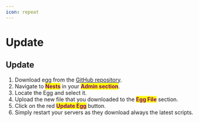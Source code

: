 ```yaml
---
icon: repeat
---
```


# Update

## Update

1. Download egg from the [GitHub repository](../../pterodactyl/kitsunelab-cs2-egg.json).
2. Navigate to <mark style="color:purple;">**Nests**</mark> in your <mark style="color:purple;">**Admin section**</mark>.
3. Locate the Egg and select it.
4. Upload the new file that you downloaded to the <mark style="color:purple;">**Egg File**</mark> section.
5. Click on the red <mark style="color:purple;">**Update Egg**</mark> button.
6. Simply restart your servers as they download always the latest scripts.
